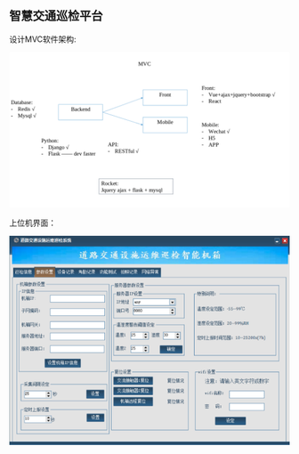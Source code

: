 ## 智慧交通巡检平台

设计MVC软件架构:

![MVC软件架构](./resource/software_structure.png)

上位机界面：

![上位机界面](./resource/demo.png)